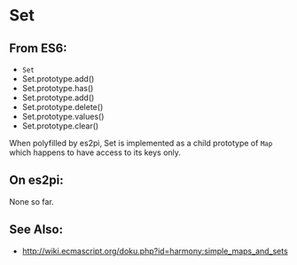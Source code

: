 Set
===

From ES6:
---------

+ `Set`
 + Set.prototype.add()
 + Set.prototype.has()
 + Set.prototype.add()
 + Set.prototype.delete()
 + Set.prototype.values()
 + Set.prototype.clear()

When polyfilled by es2pi, Set is implemented as a child prototype of `Map`
which happens to have access to its keys only.

On es2pi:
---------

None so far.

See Also:
---------

+ http://wiki.ecmascript.org/doku.php?id=harmony:simple_maps_and_sets
